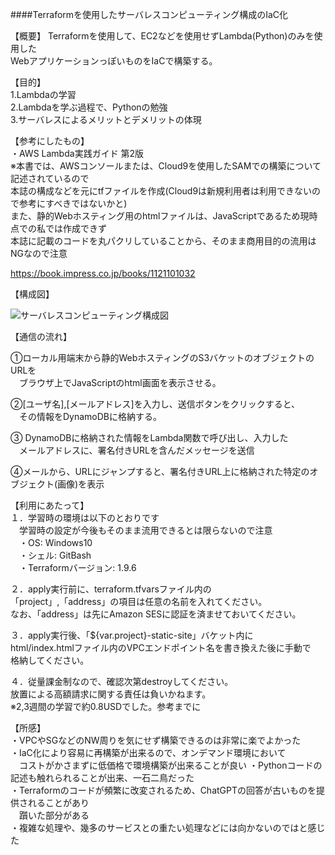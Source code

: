 ####Terraformを使用したサーバレスコンピューティング構成のIaC化

【概要】
Terraformを使用して、EC2などを使用せずLambda(Python)のみを使用した  
WebアプリケーションっぽいものをIaCで構築する。  

【目的】  
1.Lambdaの学習  
2.Lambdaを学ぶ過程で、Pythonの勉強  
3.サーバレスによるメリットとデメリットの体現  

【参考にしたもの】  
・AWS Lambda実践ガイド 第2版  
  ※本書では、AWSコンソールまたは、Cloud9を使用したSAMでの構築について記述されているので  
  本誌の構成などを元にtfファイルを作成(Cloud9は新規利用者は利用できないので参考にすべきではないかと)  
  また、静的Webホスティング用のhtmlファイルは、JavaScriptであるため現時点での私では作成できず  
  本誌に記載のコードを丸パクリしていることから、そのまま商用目的の流用はNGなので注意  
  
  https://book.impress.co.jp/books/1121101032  

【構成図】  

![サーバレスコンピューティング構成図](https://github.com/user-attachments/assets/86e1a5af-25d9-4c7e-b2f8-b3a02f20aa42)

【通信の流れ】  

①ローカル用端末から静的WebホスティングのS3バケットのオブジェクトのURLを  
　ブラウザ上でJavaScriptのhtml画面を表示させる。

②[ユーザ名],[メールアドレス]を入力し、送信ボタンをクリックすると、  
　その情報をDynamoDBに格納する。  

③
DynamoDBに格納された情報をLambda関数で呼び出し、入力した  
　メールアドレスに、署名付きURLを含んだメッセージを送信

④メールから、URLにジャンプすると、署名付きURL上に格納された特定のオブジェクト(画像)を表示

【利用にあたって】  
１．学習時の環境は以下のとおりです  
　学習時の設定が今後もそのまま流用できるとは限らないので注意  
　・OS: Windows10  
　・シェル: GitBash  
　・Terraformバージョン: 1.9.6  

２．apply実行前に、terraform.tfvarsファイル内の  
「project」,「address」の項目は任意の名前を入れてください。  
なお、「address」は先にAmazon SESに認証を済ませておいてください。  

３．apply実行後、「${var.project}-static-site」バケット内に  
html/index.htmlファイル内のVPCエンドポイント名を書き換えた後に手動で  
格納してください。

４．従量課金制なので、確認次第destroyしてください。  
放置による高額請求に関する責任は負いかねます。  
※2,3週間の学習で約0.8USDでした。参考までに  


【所感】  
・VPCやSGなどのNW周りを気にせず構築できるのは非常に楽でよかった  
・IaC化により容易に再構築が出来るので、オンデマンド環境において  
　コストがかさまずに低価格で環境構築が出来ることが良い
・Pythonコードの記述も触れられることが出来、一石二鳥だった  
・Terraformのコードが頻繁に改変されるため、ChatGPTの回答が古いものを提供されることがあり  
　躓いた部分がある  
・複雑な処理や、幾多のサービスとの重たい処理などには向かないのではと感じた  
